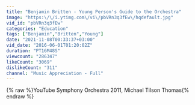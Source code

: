 ```yaml
---
title: "Benjamin Britten - Young Person's Guide to the Orchestra"
image: "https:\/\/i.ytimg.com\/vi\/pbVRn3q3fEw\/hqdefault.jpg"
vid_id: "pbVRn3q3fEw"
categories: "Education"
tags: ["Benjamin","Britten","Young"]
date: "2021-11-08T00:33:37+03:00"
vid_date: "2016-06-01T01:20:02Z"
duration: "PT16M48S"
viewcount: "286347"
likeCount: "3069"
dislikeCount: "311"
channel: "Music Appreciation - Full"
---
```

{% raw %}YouTube Symphony Orchestra 2011, Michael Tilson Thomas{% endraw %}
